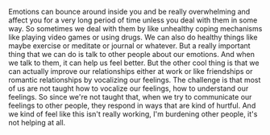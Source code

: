  Emotions can bounce around inside you and be really overwhelming and affect you for a very long period of time unless you deal with them in some way. So sometimes we deal with them by like unhealthy coping mechanisms like playing video games or using drugs. We can also do healthy things like maybe exercise or meditate or journal or whatever. But a really important thing that we can do is talk to other people about our emotions. And when we talk to them, it can help us feel better. But the other cool thing is that we can actually improve our relationships either at work or like friendships or romantic relationships by vocalizing our feelings. The challenge is that most of us are not taught how to vocalize our feelings, how to understand our feelings. So since we're not taught that, when we try to communicate our feelings to other people, they respond in ways that are kind of hurtful. And we kind of feel like this isn't really working, I'm burdening other people, it's not helping at all.